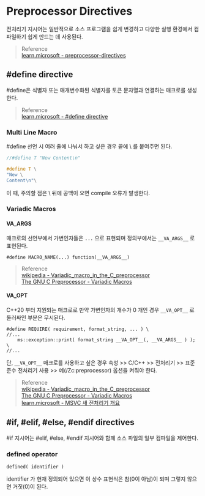 # Preprocessor Directives

전처리기 지시어는 일반적으로 소스 프로그램을 쉽게 변경하고 다양한 실행 환경에서 컴파일하기 쉽게 만드는 데 사용된다.

> Reference  
> [learn.microsoft - preprocessor-directives](https://learn.microsoft.com/en-us/cpp/preprocessor/preprocessor-directives?view=msvc-170)  

## #define directive
#define은 식별자 또는 매개변수화된 식별자를 토큰 문자열과 연결하는 매크로를 생성한다.

> Reference  
> [learn.microsoft - #define directive](https://learn.microsoft.com/en-us/cpp/preprocessor/hash-define-directive-c-cpp?view=msvc-170)  

### Multi Line Macro
#define 선언 시 여러 줄에 나눠서 하고 싶은 경우 끝에 \ 를 붙여주면 된다.

```cpp
//#define T "New Content\n"

#define T \
"New \
Content\n"\
```

이 때, 주의할 점은 \ 뒤에 공백이 오면 compile 오류가 발생한다.

### Variadic Macros

#### __VA_ARGS__

매크로의 선언부에서 가변인자들은 `...` 으로 표현되며 정의부에서는 `__VA_ARGS__` 로 표현된다.

```
#define MACRO_NAME(...) function(__VA_ARGS__)
```

> Reference    
> [wikipedia - Variadic_macro_in_the_C_preprocessor](https://en.wikipedia.org/wiki/Variadic_macro_in_the_C_preprocessor)  
> [The GNU C Preprocessor - Variadic Macros](http://tigcc.ticalc.org/doc/cpp.html#SEC13)  

#### __VA_OPT__

C++20 부터 지원되는 매크로로 만약 가변인자의 개수가 0 개인 경우 `__VA_OPT__` 로 둘러싸인 부분은 무시된다.

```
#define REQUIRE( requirement, format_string, ... ) \
//...
    ms::exception::print( format_string __VA_OPT__(, __VA_ARGS__ ) ); \
//...
```
단, `__VA_OPT__` 매크로를 사용하고 싶은 경우 속성 >> C/C++ >> 전처리기 >> 표준 준수 전처리기 사용 >> 예(/Zc:preprocessor) 옵션을 켜줘야 한다.

> Reference    
> [wikipedia - Variadic_macro_in_the_C_preprocessor](https://en.wikipedia.org/wiki/Variadic_macro_in_the_C_preprocessor)  
> [The GNU C Preprocessor - Variadic Macros](http://tigcc.ticalc.org/doc/cpp.html#SEC13)  
> [learn.microsoft - MSVC 새 전처리기 개요](https://learn.microsoft.com/ko-kr/cpp/preprocessor/preprocessor-experimental-overview?view=msvc-170)  

## #if, #elif, #else, #endif directives

#if 지시어는 #elif, #else, #endif 지시어와 함께 소스 파일의 일부 컴파일을 제어한다.

### defined operator
```
defined( identifier )
```

identifier 가 현재 정의되어 있으면 이 상수 표현식은 참(0이 아님)이 되며 그렇지 않으면 거짓(0)이 된다.
